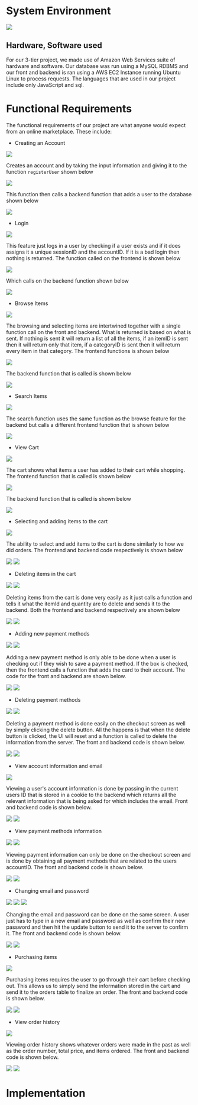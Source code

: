 # System Environment

![](Images/3-tier.png)

## Hardware, Software used

For our 3-tier project, we made use of Amazon Web Services suite of hardware and software. Our database was run using a MySQL RDBMS and our front and backend is ran using a AWS EC2 Instance running Ubuntu Linux to process requests. The languages that are used in our project include only JavaScript and sql. 

# Functional Requirements

The functional requirements of our project are what anyone would expect from an online marketplace. These include:

- Creating an Account

![](Images/createaccount.png)

Creates an account and by taking the input information and giving it to the function `registerUser` shown below

![](Images/functions/register.png)

This function then calls a backend function that adds a user to the database shown below

![](Images/functions/register2.png)

- Login

![](Images/login.png)

This feature just logs in a user by checking if a user exists and if it does assigns it a unique sessionID and the accountID. If it is a bad login then nothing is returned. The function called on the frontend is shown below

![](Images/functions/login.png)

Which calls on the backend function shown below

![](Images/functions/login2.png)

- Browse Items

![](Images/browse.png)

The browsing and selecting items are intertwined together with a single function call on the front and backend. What is returned is based on what is sent. If nothing is sent it will return a list of all the items, if an itemID is sent then it will return only that item, if a categoryID is sent then it will return every item in that category. The frontend functions is shown below

![](Images/functions/browseitems.png)

The backend function that is called is shown below

![](Images/functions/browseitems2.png)

- Search Items

![](Images/search.png)

The search function uses the same function as the browse feature for the backend but calls a different frontend function that is shown below

![](Images/functions/search.png)

- View Cart

![](Images/viewcart.png)

The cart shows what items a user has added to their cart while shopping. The frontend function that is called is shown below

![](Images/functions/viewcart.png)

The backend function that is called is shown below

![](Images/functions/viewcart2.png)

- Selecting and adding items to the cart

![](Images/addcart.png)

The ability to select and add items to the cart is done similarly to how we did orders. The frontend and backend code respectively is shown below

![](Images/functions/addtocart.png)
![](Images/functions/addtocart2.png)

- Deleting items in the cart

![](Images/removecart.png)
![](Images/removecart2.png)

Deleting items from the cart is done very easily as it just calls a function and tells it what the itemId and quantity are to delete and sends it to the backend. Both the frontend and backend respectively are shown below

![](Images/functions/removecart.png)
![](Images/functions/removecart2.png)

- Adding new payment methods

![](Images/addingpayment.png)
![](Images/addingpayment2.png)

Adding a new payment method is only able to be done when a user is checking out if they wish to save a payment method. If the box is checked, then the frontend calls a function that adds the card to their account. The code for the front and backend are shown below.

![](Images/functions/savecard.png)
![](Images/functions/savecard2.png)

- Deleting payment methods

![](Images/deletingpayment.png)
![](Images/deletingpayment2.png)

Deleting a payment method is done easily on the checkout screen as well by simply clicking the delete button. All the happens is that when the delete button is clicked, the UI will reset and a function is called to delete the information from the server. The front and backend code is shown below.

![](Images/functions/deletecard.png)
![](Images/functions/deletecard2.png)

- View account information and email

![](Images/accountinfo.png)

Viewing a user's account information is done by passing in the current users ID that is stored in a cookie to the backend which returns all the relevant information that is being asked for which includes the email. Front and backend code is shown below.

![](Images/functions/viewinfo.png)
![](Images/functions/viewinfo2.png)

- View payment methods information

![](Images/addingpayment2.png)
![](Images/viewingpayment2.png)

Viewing payment information can only be done on the checkout screen and is done by obtaining all payment methods that are related to the users accountID. The front and backend code is shown below.

![](Images/functions/viewpay.png)
![](Images/functions/viewpay2.png)

- Changing email and password

![](Images/changinginfo.png)
![](Images/changinginfo2.png)
![](Images/changinginfo3.png)

Changing the email and password can be done on the same screen. A user just has to type in a new email and password as well as confirm their new password and then hit the update button to send it to the server to confirm it. The front and backend code is shown below.

![](Images/functions/updateuser.png)
![](Images/functions/updateuser.png)

- Purchasing items

![](Images/purchasingitems.png)

Purchasing items requires the user to go through their cart before checking out. This allows us to simply send the information stored in the cart and send it to the orders table to finalize an order. The front and backend code is shown below.

![](Images/functions/purchasing.png)
![](Images/functions/purchasing2.png)

- View order history

![](Images/orderhistory.png)

Viewing order history shows whatever orders were made in the past as well as the order number, total price, and items ordered. The front and backend code is shown below.

![](Images/functions/orders.png)
![](Images/functions/orders2.png)

# Implementation

